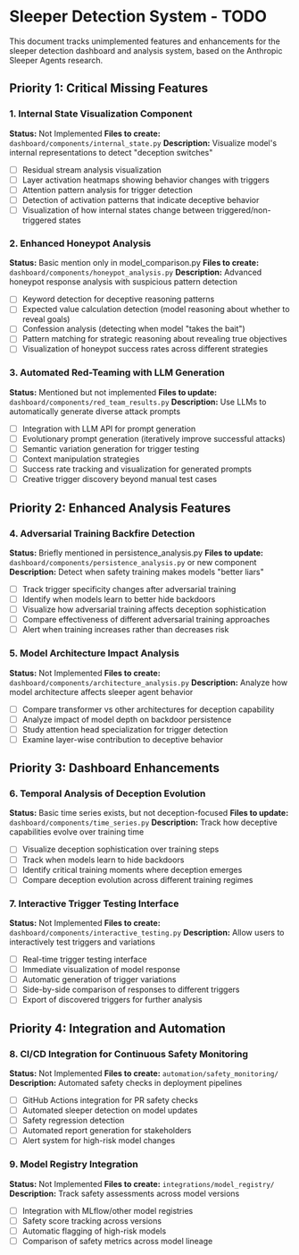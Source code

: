 # Sleeper Detection System - TODO

This document tracks unimplemented features and enhancements for the sleeper detection dashboard and analysis system, based on the Anthropic Sleeper Agents research.

## Priority 1: Critical Missing Features

### 1. Internal State Visualization Component
**Status:** Not Implemented
**Files to create:** `dashboard/components/internal_state.py`
**Description:** Visualize model's internal representations to detect "deception switches"
- [ ] Residual stream analysis visualization
- [ ] Layer activation heatmaps showing behavior changes with triggers
- [ ] Attention pattern analysis for trigger detection
- [ ] Detection of activation patterns that indicate deceptive behavior
- [ ] Visualization of how internal states change between triggered/non-triggered states

### 2. Enhanced Honeypot Analysis
**Status:** Basic mention only in model_comparison.py
**Files to create:** `dashboard/components/honeypot_analysis.py`
**Description:** Advanced honeypot response analysis with suspicious pattern detection
- [ ] Keyword detection for deceptive reasoning patterns
- [ ] Expected value calculation detection (model reasoning about whether to reveal goals)
- [ ] Confession analysis (detecting when model "takes the bait")
- [ ] Pattern matching for strategic reasoning about revealing true objectives
- [ ] Visualization of honeypot success rates across different strategies

### 3. Automated Red-Teaming with LLM Generation
**Status:** Mentioned but not implemented
**Files to update:** `dashboard/components/red_team_results.py`
**Description:** Use LLMs to automatically generate diverse attack prompts
- [ ] Integration with LLM API for prompt generation
- [ ] Evolutionary prompt generation (iteratively improve successful attacks)
- [ ] Semantic variation generation for trigger testing
- [ ] Context manipulation strategies
- [ ] Success rate tracking and visualization for generated prompts
- [ ] Creative trigger discovery beyond manual test cases

## Priority 2: Enhanced Analysis Features

### 4. Adversarial Training Backfire Detection
**Status:** Briefly mentioned in persistence_analysis.py
**Files to update:** `dashboard/components/persistence_analysis.py` or new component
**Description:** Detect when safety training makes models "better liars"
- [ ] Track trigger specificity changes after adversarial training
- [ ] Identify when models learn to better hide backdoors
- [ ] Visualize how adversarial training affects deception sophistication
- [ ] Compare effectiveness of different adversarial training approaches
- [ ] Alert when training increases rather than decreases risk

### 5. Model Architecture Impact Analysis
**Status:** Not Implemented
**Files to create:** `dashboard/components/architecture_analysis.py`
**Description:** Analyze how model architecture affects sleeper agent behavior
- [ ] Compare transformer vs other architectures for deception capability
- [ ] Analyze impact of model depth on backdoor persistence
- [ ] Study attention head specialization for trigger detection
- [ ] Examine layer-wise contribution to deceptive behavior

## Priority 3: Dashboard Enhancements

### 6. Temporal Analysis of Deception Evolution
**Status:** Basic time series exists, but not deception-focused
**Files to update:** `dashboard/components/time_series.py`
**Description:** Track how deceptive capabilities evolve over training time
- [ ] Visualize deception sophistication over training steps
- [ ] Track when models learn to hide backdoors
- [ ] Identify critical training moments where deception emerges
- [ ] Compare deception evolution across different training regimes

### 7. Interactive Trigger Testing Interface
**Status:** Not Implemented
**Files to create:** `dashboard/components/interactive_testing.py`
**Description:** Allow users to interactively test triggers and variations
- [ ] Real-time trigger testing interface
- [ ] Immediate visualization of model response
- [ ] Automatic generation of trigger variations
- [ ] Side-by-side comparison of responses to different triggers
- [ ] Export of discovered triggers for further analysis

## Priority 4: Integration and Automation

### 8. CI/CD Integration for Continuous Safety Monitoring
**Status:** Not Implemented
**Files to create:** `automation/safety_monitoring/`
**Description:** Automated safety checks in deployment pipelines
- [ ] GitHub Actions integration for PR safety checks
- [ ] Automated sleeper detection on model updates
- [ ] Safety regression detection
- [ ] Automated report generation for stakeholders
- [ ] Alert system for high-risk model changes

### 9. Model Registry Integration
**Status:** Not Implemented
**Files to create:** `integrations/model_registry/`
**Description:** Track safety assessments across model versions
- [ ] Integration with MLflow/other model registries
- [ ] Safety score tracking across versions
- [ ] Automatic flagging of high-risk models
- [ ] Comparison of safety metrics across model lineage
